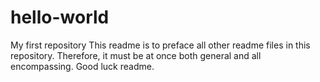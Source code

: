 # hello-world
My first repository
This readme is to preface all other readme files in this repository. Therefore, it must be at once both general and all encompassing. Good luck readme.
